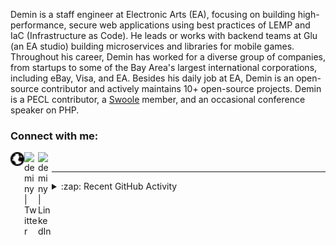 Demin is a staff engineer at Electronic Arts (EA), focusing on building high-performance, secure web applications using best practices of LEMP and IaC (Infrastructure as Code). He leads or works with backend teams at Glu (an EA studio) building microservices and libraries for mobile games. Throughout his career, Demin has worked for a diverse group of companies, from startups to some of the Bay Area's largest international corporations, including eBay, Visa, and EA. Besides his daily job at EA, Demin is an open-source contributor and actively maintains 10+ open-source projects. Demin is a PECL contributor, a [Swoole](https://github.com/swoole) member, and an occasional conference speaker on PHP.

### Connect with me:

[<img align="left" alt="https://deminy.in" width="22px" src="https://raw.githubusercontent.com/iconic/open-iconic/master/svg/globe.svg" />][website]
[<img align="left" alt="deminy | Twitter" width="22px" src="https://cdn.jsdelivr.net/npm/simple-icons@v3/icons/twitter.svg" />][twitter]
[<img align="left" alt="deminy | LinkedIn" width="22px" src="https://cdn.jsdelivr.net/npm/simple-icons@v3/icons/linkedin.svg" />][linkedin]

<br />

[website]: https://deminy.in
[linkedin]: https://www.linkedin.com/in/deminy
[twitter]: https://twitter.com/deminy

---

<details>
  <summary>:zap: Recent GitHub Activity</summary>

<!--START_SECTION:activity-->
1. 🎉 Merged PR [#160](https://github.com/swoole/library/pull/160) in [swoole/library](https://github.com/swoole/library)
2. 🗣 Commented on [#156](https://github.com/swoole/library/issues/156#issuecomment-1848609657) in [swoole/library](https://github.com/swoole/library)
3. 🔒 Closed issue [#164](https://github.com/swoole/library/issues/164) in [swoole/library](https://github.com/swoole/library)
4. 🚀 Published release [v5.0.3](https://github.com/swoole/library/releases/tag/v5.0.3) in [swoole/library](https://github.com/swoole/library)
5. ❗ Opened issue [#165](https://github.com/swoole/library/issues/165) in [swoole/library](https://github.com/swoole/library)
<!--END_SECTION:activity-->

</details>
